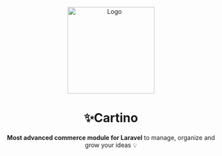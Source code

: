 <p align="center">
  <img src="https://cartino.craftus.co/logo.svg" alt="Logo" width="200"/>
</p>

<h1 align="center">✨Cartino</h1>

<p align="center">
  <b>Most advanced commerce module for Laravel</b> to manage, organize and grow your ideas 💡
</p>
